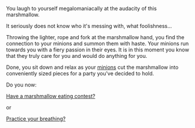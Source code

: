 You laugh to yourself megalomaniacally at the audacity of this marshmallow.

It seriously does not know who it's messing with, what foolishness...

Throwing the lighter, rope and fork at the marshmallow hand, you find the connection to your 
minions and summon them with haste.
Your minions run towards you with a fiery passion in their
eyes. It is in this moment you know that they truly care for you and would do anything for you.

Done, you sit down and relax as your [minions](https://www.youtube.com/watch?v=IS0-MVYAVZs) cut the
marshmallow into conveniently sized pieces for a party you've decided to hold.

Do you now:

[Have a marshmallow eating contest?](marshmallow-eating-contest/marshmallow-eating-contest.md)

or

[Practice your breathing?](../yoga/yoga.md)
